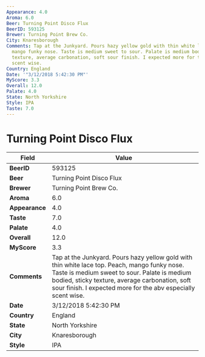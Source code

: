 ```yaml
---
Appearance: 4.0
Aroma: 6.0
Beer: Turning Point Disco Flux
BeerID: 593125
Brewer: Turning Point Brew Co.
City: Knaresborough
Comments: Tap at the Junkyard. Pours hazy yellow gold with thin white lace top. Peach,
  mango funky nose. Taste is medium sweet to sour. Palate is medium bodied, sticky
  texture, average carbonation, soft sour finish. I expected more for the abv especially
  scent wise.
Country: England
Date: '"3/12/2018 5:42:30 PM"'
MyScore: 3.3
Overall: 12.0
Palate: 4.0
State: North Yorkshire
Style: IPA
Taste: 7.0
---
```


# Turning Point Disco Flux

| Field         | Value |
|---------------|-------|
| **BeerID** | 593125 |
| **Beer** | Turning Point Disco Flux |
| **Brewer** | Turning Point Brew Co. |
| **Aroma** | 6.0 |
| **Appearance** | 4.0 |
| **Taste** | 7.0 |
| **Palate** | 4.0 |
| **Overall** | 12.0 |
| **MyScore** | 3.3 |
| **Comments** | Tap at the Junkyard. Pours hazy yellow gold with thin white lace top. Peach, mango funky nose. Taste is medium sweet to sour. Palate is medium bodied, sticky texture, average carbonation, soft sour finish. I expected more for the abv especially scent wise. |
| **Date** | 3/12/2018 5:42:30 PM |
| **Country** | England |
| **State** | North Yorkshire |
| **City** | Knaresborough |
| **Style** | IPA |
